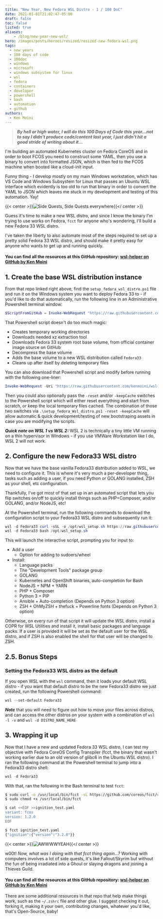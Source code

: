 ```yaml
---
title: "New Year, New Fedora WSL Distro - 1 / 100 DoC"
date: 2021-01-01T21:02:47-05:00
draft: false
toc: false
listed: true
aliases:
    - /blog/new-year-new-wsl/
hero: /images/posts/heroes/resized/resized-new-fedora-wsl.png
tags:
  - new years
  - 100 days of code
  - 100doc
  - windows
  - microsoft
  - windows subsystem for linux
  - wsl
  - fedora
  - containers
  - developer
  - powershell
  - bash
  - automation
  - github
authors:
  - Ken Moini
---
```



> ***By hell or high water, I will do this 100 Days of Code this year...not to say I didn't produce code/content last year, I just didn't hit a good stride of writing about it...***

I'm building an automated Kubernetes cluster on Fedora CoreOS and in order to boot FCOS you need to construct some YAML, then you use a binary to convert into formatted JSON, which is then fed to the FCOS machine when booted like a cloud-init input.

Funny thing - I develop mostly on my main Windows workstation, which has VS Code and Windows Subsystem for Linux that passes an Ubuntu WSL interface which evidently is too old to run that binary in order to convert the YAML to JSON which leaves me stuck in my development and testing of this automation.  Yay!

{{< center >}}![Side Quests, Side Quests everywhere](/images/posts/legacyUnsorted/k8sRunningAwayBalloon.jpg){{</ center >}}

Guess it's time to make a new WSL distro, and since I know the binary I'm trying to use works on Fedora, `fcct` for anyone who's wondering, I'll build a new Fedora 33 WSL distro.

I've taken the liberty to also automate most of the steps required to set up a pretty solid Fedora 33 WSL distro, and should make it pretty easy for anyone who wants to get up and running quickly.

#### You can find all the resources at this GitHub repository: [wsl-helper on GitHub by Ken Moini](https://github.com/kenmoini/wsl-helper)

## 1. Create the base WSL distribution instance

From that repo linked right above, find the `setup_fedora_wsl_distro.ps1` file and run it on the Windows system you want to deploy Fedora 33 to - if you'd like to do that automatically, run the following line in an Administrative Powershell terminal window:

```powershell
$ScriptFromGitHub = Invoke-WebRequest "https://raw.githubusercontent.com/kenmoini/wsl-helper/main/setup_fedora_wsl_distro.ps1"; Invoke-Expression $($ScriptFromGitHub.Content)
```

That Powershell script doesn't do too much magic:

- Creates temporary working directories
- Downloads needed xz extraction tool
- Downloads Fedora 33 system root base volume, from official container image source on GitHub
- Decompress the base volume
- Adds the base volume to a new WSL distribution called `Fedora33`
- Cleans up after itself by deleting temporary files
 
You can also download that Powershell script and modify before running with the following one-liner:

```powershell
Invoke-WebRequest -Uri "https://raw.githubusercontent.com/kenmoini/wsl-helper/main/setup_fedora_wsl_distro.ps1" -OutFile ".\setup_fedora_wsl_distro.ps1"
```

Then you could also optionally pass the `-reset` and/or `-keepCache` switches to the Powershell script which will either reset everything and start from scratch, or keep the local temporary files cached.  The combination of those two switches via `.\setup_fedora_Wsl_distro.ps1 -reset -keepCache` will allow automatic & quick development/testing of new bootstraping assets in case you are modifying the scripts.

***Quick note on WSL 1 vs WSL 2:*** WSL 2 is technically a tiny little VM running on a thin hypervisor in Windows - if you use VMWare Workstation like I do, WSL 2 will not work.

## 2. Configure the new Fedora33 WSL distro

Now that we have the base vanilla Fedora33 distribution added to WSL, we need to configure it.  This is where it's very much a per-developer thing, tasks such as adding a user, if you need Python or GOLANG installed, ZSH as your shell, etc configuration.

Thankfully, I've got most of that set up in an automated script that lets you flip switches on/off to quickly install things such as PHP+Composer, and/or GOLANG, and/or NodeJS, etc!

At the Powershell terminal, run the following commands to download the configuration script to your Fedora33 WSL distro and subsequently run it:

```powershell
wsl -d Fedora33 curl -sSL -o /opt/wsl_setup.sh https://raw.githubusercontent.com/kenmoini/wsl-helper/main/configure_wsl_fedora.sh
wsl -d Fedora33 bash /opt/wsl_setup.sh
```

This will launch the interactive script, prompting you for input to:

- Add a user
    - Option for adding to sudoers/wheel
- Install:
    - Language packs
    - The "Development Tools" package group
    - GOLANG
    - Kubernetes and OpenShift binaries, auto-completion for Bash
    - NodeJS + NPM + YARN
    - PHP + Composer
    - Python 3 + PIP
    - Ansible + Auto-completion (Depends on Python 3 option)
    - ZSH + OhMyZSH + thefuck + Powerline fonts (Depends on Python 3 option)

Otherwise, on every run of that script it will update the WSL distro, install a COPR for WSL Utilities and install it, install basic packages and language packs.  If a user is provided it will be set as the default user for the WSL distro, and if ZSH is also enabled the shell for that user will be changed to ZSH.

## 2.5. Bonus Steps

### Setting the Fedora33 WSL distro as the default

If you open WSL with the `wsl` command, then it loads your default WSL distro - if you want that default distro to be the new Fedora33 distro we just created, run the following Powershell command:

```powershell
wsl --set-default Fedora33
```

***Note*** that you will need to figure out how to move your files across distros, and can access the other distros on your system with a combination of `wsl -l -v` and `wsl -d DISTRO_NAME_HERE`

## 3. Wrapping it up

Now that I have a new and updated Fedora 33 WSL distro, I can test my objective with Fedora CoreOS Config Transpiler (fcct, the binary that wasn't working earlier due to an old version of glibc6 in the Ubuntu WSL distro).  I ran the following command at the Powershell terminal to jump into a Fedora33 distro shell:

```powershell
wsl -d Fedora33
```

With that, ran the following in the Bash terminal to test `fcct`:

```bash
$ sudo curl -o /usr/local/bin/fcct -sL https://github.com/coreos/fcct/releases/download/v0.8.0/fcct-x86_64-unknown-linux-gnu
$ sudo chmod +x /usr/local/bin/fcct

$ cat <<EOF >>ignition_test.yaml
variant: fcos
version: 1.2.0
EOF

$ fcct ignition_test.yaml
{"ignition":{"version":"3.2.0"}}
```

{{< center >}}![AWWWWYEAH](/images/posts/legacyUnsorted/yesbitchyes.gif){{</ center >}}

w00t!  *Now, what was I doing with that fcct thing again...?*  Working with computers involves a lot of side quests, it's like Fallout/Skyrim but without the fun of being irradiated into a Ghoul or slaying dragons and joining a Thieves Guild.

#### You can find all the resources at this GitHub repository: [wsl-helper on GitHub by Ken Moini](https://github.com/kenmoini/wsl-helper)

There are some additional resources in that repo that help make things work, such as the `~/.zshrc` file and other glue.  I suggest checking it out, forking it, making it your own, contributing changes, whatever you'd like, that's Open-Source, baby!